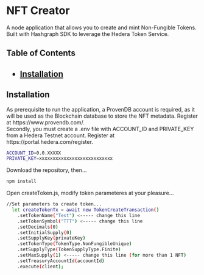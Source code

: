 <h1 id="title">NFT Creator</h1>


<p>A node application that allows you to create and mint Non-Fungible Tokens. Built with Hashgraph SDK to leverage the Hedera Token Service.</p>


<h2>Table of Contents<h2>

* [Installation](#installation)


<h2 id="installation">Installation</h2>


<p>As prerequisite to run the application, a ProvenDB account is  required, as it will be used as the Blockchain database to store the NFT metadata. Register at https://www.provendb.com/.</br> 
Secondly, you must create a .env file with ACCOUNT_ID and PRIVATE_KEY from a Hedera Testnet account. Register at https://portal.hedera.com/register.</p>

```sh
ACCOUNT_ID=0.0.XXXXX
PRIVATE_KEY=xxxxxxxxxxxxxxxxxxxxxxxxxxx
```

<p>Download the repository, then...</p> 

```sh
npm install
```

<p>Open createToken.js, modify token parameteres at your pleasure...</p>

```sh
//Set parameters to create token...
  let createTokenTx = await new TokenCreateTransaction()
    .setTokenName("Test") <----- change this line
    .setTokenSymbol("TTT") <----- change this line
    .setDecimals(0) 
    .setInitialSupply(0)
    .setSupplyKey(privateKey)
    .setTokenType(TokenType.NonFungibleUnique)
    .setSupplyType(TokenSupplyType.Finite)
    .setMaxSupply(1) <----- change this line (for more than 1 NFT)
    .setTreasuryAccountId(accountId)
    .execute(client);
```
